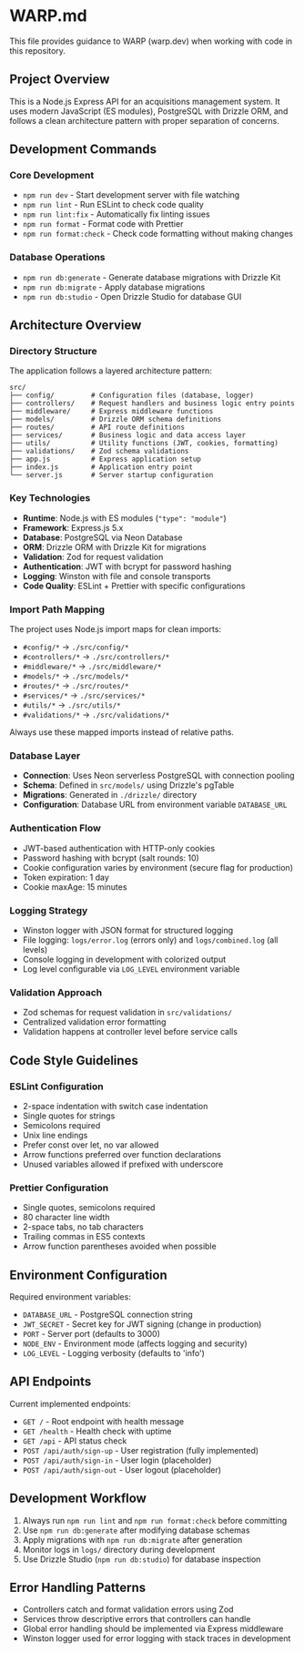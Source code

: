 # WARP.md

This file provides guidance to WARP (warp.dev) when working with code in this repository.

## Project Overview

This is a Node.js Express API for an acquisitions management system. It uses modern JavaScript (ES modules), PostgreSQL with Drizzle ORM, and follows a clean architecture pattern with proper separation of concerns.

## Development Commands

### Core Development

- `npm run dev` - Start development server with file watching
- `npm run lint` - Run ESLint to check code quality
- `npm run lint:fix` - Automatically fix linting issues
- `npm run format` - Format code with Prettier
- `npm run format:check` - Check code formatting without making changes

### Database Operations

- `npm run db:generate` - Generate database migrations with Drizzle Kit
- `npm run db:migrate` - Apply database migrations
- `npm run db:studio` - Open Drizzle Studio for database GUI

## Architecture Overview

### Directory Structure

The application follows a layered architecture pattern:

```
src/
├── config/         # Configuration files (database, logger)
├── controllers/    # Request handlers and business logic entry points
├── middleware/     # Express middleware functions
├── models/         # Drizzle ORM schema definitions
├── routes/         # API route definitions
├── services/       # Business logic and data access layer
├── utils/          # Utility functions (JWT, cookies, formatting)
├── validations/    # Zod schema validations
├── app.js          # Express application setup
├── index.js        # Application entry point
└── server.js       # Server startup configuration
```

### Key Technologies

- **Runtime**: Node.js with ES modules (`"type": "module"`)
- **Framework**: Express.js 5.x
- **Database**: PostgreSQL via Neon Database
- **ORM**: Drizzle ORM with Drizzle Kit for migrations
- **Validation**: Zod for request validation
- **Authentication**: JWT with bcrypt for password hashing
- **Logging**: Winston with file and console transports
- **Code Quality**: ESLint + Prettier with specific configurations

### Import Path Mapping

The project uses Node.js import maps for clean imports:

- `#config/*` → `./src/config/*`
- `#controllers/*` → `./src/controllers/*`
- `#middleware/*` → `./src/middleware/*`
- `#models/*` → `./src/models/*`
- `#routes/*` → `./src/routes/*`
- `#services/*` → `./src/services/*`
- `#utils/*` → `./src/utils/*`
- `#validations/*` → `./src/validations/*`

Always use these mapped imports instead of relative paths.

### Database Layer

- **Connection**: Uses Neon serverless PostgreSQL with connection pooling
- **Schema**: Defined in `src/models/` using Drizzle's pgTable
- **Migrations**: Generated in `./drizzle/` directory
- **Configuration**: Database URL from environment variable `DATABASE_URL`

### Authentication Flow

- JWT-based authentication with HTTP-only cookies
- Password hashing with bcrypt (salt rounds: 10)
- Cookie configuration varies by environment (secure flag for production)
- Token expiration: 1 day
- Cookie maxAge: 15 minutes

### Logging Strategy

- Winston logger with JSON format for structured logging
- File logging: `logs/error.log` (errors only) and `logs/combined.log` (all levels)
- Console logging in development with colorized output
- Log level configurable via `LOG_LEVEL` environment variable

### Validation Approach

- Zod schemas for request validation in `src/validations/`
- Centralized validation error formatting
- Validation happens at controller level before service calls

## Code Style Guidelines

### ESLint Configuration

- 2-space indentation with switch case indentation
- Single quotes for strings
- Semicolons required
- Unix line endings
- Prefer const over let, no var allowed
- Arrow functions preferred over function declarations
- Unused variables allowed if prefixed with underscore

### Prettier Configuration

- Single quotes, semicolons required
- 80 character line width
- 2-space tabs, no tab characters
- Trailing commas in ES5 contexts
- Arrow function parentheses avoided when possible

## Environment Configuration

Required environment variables:

- `DATABASE_URL` - PostgreSQL connection string
- `JWT_SECRET` - Secret key for JWT signing (change in production)
- `PORT` - Server port (defaults to 3000)
- `NODE_ENV` - Environment mode (affects logging and security)
- `LOG_LEVEL` - Logging verbosity (defaults to 'info')

## API Endpoints

Current implemented endpoints:

- `GET /` - Root endpoint with health message
- `GET /health` - Health check with uptime
- `GET /api` - API status check
- `POST /api/auth/sign-up` - User registration (fully implemented)
- `POST /api/auth/sign-in` - User login (placeholder)
- `POST /api/auth/sign-out` - User logout (placeholder)

## Development Workflow

1. Always run `npm run lint` and `npm run format:check` before committing
2. Use `npm run db:generate` after modifying database schemas
3. Apply migrations with `npm run db:migrate` after generation
4. Monitor logs in `logs/` directory during development
5. Use Drizzle Studio (`npm run db:studio`) for database inspection

## Error Handling Patterns

- Controllers catch and format validation errors using Zod
- Services throw descriptive errors that controllers can handle
- Global error handling should be implemented via Express middleware
- Winston logger used for error logging with stack traces in development
